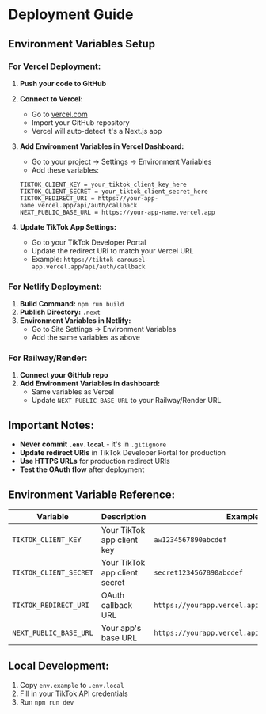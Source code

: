 # Deployment Guide

## Environment Variables Setup

### For Vercel Deployment:

1. **Push your code to GitHub**
2. **Connect to Vercel:**
   - Go to [vercel.com](https://vercel.com)
   - Import your GitHub repository
   - Vercel will auto-detect it's a Next.js app

3. **Add Environment Variables in Vercel Dashboard:**
   - Go to your project → Settings → Environment Variables
   - Add these variables:

   ```
   TIKTOK_CLIENT_KEY = your_tiktok_client_key_here
   TIKTOK_CLIENT_SECRET = your_tiktok_client_secret_here
   TIKTOK_REDIRECT_URI = https://your-app-name.vercel.app/api/auth/callback
   NEXT_PUBLIC_BASE_URL = https://your-app-name.vercel.app
   ```

4. **Update TikTok App Settings:**
   - Go to your TikTok Developer Portal
   - Update the redirect URI to match your Vercel URL
   - Example: `https://tiktok-carousel-app.vercel.app/api/auth/callback`

### For Netlify Deployment:

1. **Build Command:** `npm run build`
2. **Publish Directory:** `.next`
3. **Environment Variables in Netlify:**
   - Go to Site Settings → Environment Variables
   - Add the same variables as above

### For Railway/Render:

1. **Connect your GitHub repo**
2. **Add Environment Variables in dashboard:**
   - Same variables as Vercel
   - Update `NEXT_PUBLIC_BASE_URL` to your Railway/Render URL

## Important Notes:

- **Never commit `.env.local`** - it's in `.gitignore`
- **Update redirect URIs** in TikTok Developer Portal for production
- **Use HTTPS URLs** for production redirect URIs
- **Test the OAuth flow** after deployment

## Environment Variable Reference:

| Variable | Description | Example |
|----------|-------------|---------|
| `TIKTOK_CLIENT_KEY` | Your TikTok app client key | `aw1234567890abcdef` |
| `TIKTOK_CLIENT_SECRET` | Your TikTok app client secret | `secret1234567890abcdef` |
| `TIKTOK_REDIRECT_URI` | OAuth callback URL | `https://yourapp.vercel.app/api/auth/callback` |
| `NEXT_PUBLIC_BASE_URL` | Your app's base URL | `https://yourapp.vercel.app` |

## Local Development:

1. Copy `env.example` to `.env.local`
2. Fill in your TikTok API credentials
3. Run `npm run dev`
